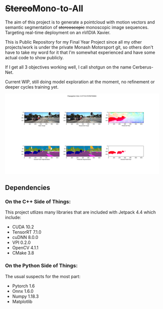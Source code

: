 # <s>Stereo</s>Mono-to-All

The aim of this project is to generate a pointcloud with motion vectors and semantic segmentation of <s>stereoscopic</s> monoscopic image sequences. Targeting real-time deployment on an nVIDIA Xavier.

This is Public Repository for my Final Year Project since all my other projects/work is under the private Monash Motorsport git, so others don't have to take my word for it that I'm somewhat experienced and have some actual code to show publicly.

If I get all 3 objectives working well, I call shotgun on the name Cerberus-Net.

Current WIP, still doing model exploration at the moment, no refinement or deeper cycles training yet.

![HrnetV2 Segmentation + Flow](misc/E150_4.png)

## Dependencies
### On the C++ Side of Things:
This project utlizes many libraries that are included with Jetpack 4.4 which include:

 - CUDA 10.2
 - TensorRT 7.1.0
 - cuDNN 8.0.0
 - VPI 0.2.0
 - OpenCV 4.1.1
 - CMake 3.8

### On the Python Side of Things:
The usual suspects for the most part:
 - Pytorch 1.6
 - Onnx 1.6.0
 - Numpy 1.18.3
 - Matplotlib
